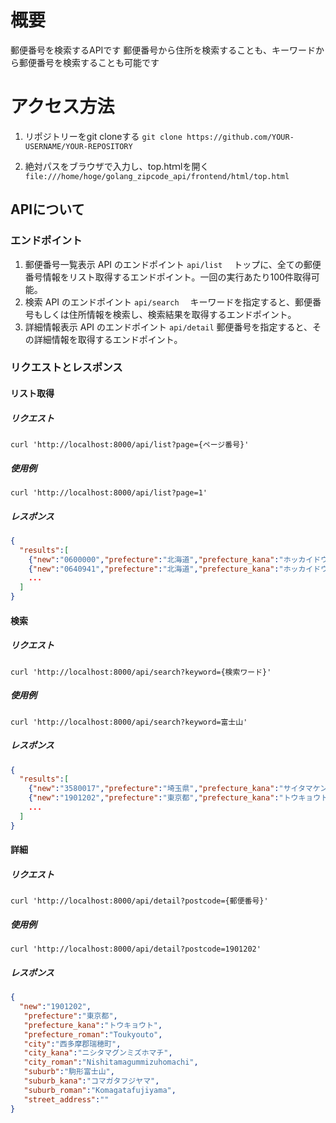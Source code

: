 # 概要
郵便番号を検索するAPIです
郵便番号から住所を検索することも、キーワードから郵便番号を検索することも可能です

# アクセス方法

1. リポジトリーをgit cloneする
   `git clone https://github.com/YOUR-USERNAME/YOUR-REPOSITORY`

2. 絶対パスをブラウザで入力し、top.htｍlを開く
   `file:///home/hoge/golang_zipcode_api/frontend/html/top.html`

## APIについて

### エンドポイント

1. 郵便番号一覧表示 API のエンドポイント
   `api/list`　
   トップに、全ての郵便番号情報をリスト取得するエンドポイント。一回の実行あたり100件取得可能。
2. 検索 API のエンドポイント
   `api/search`　
   キーワードを指定すると、郵便番号もしくは住所情報を検索し、検索結果を取得するエンドポイント。
3. 詳細情報表示 API のエンドポイント
   `api/detail`
   郵便番号を指定すると、その詳細情報を取得するエンドポイント。

### リクエストとレスポンス

#### リスト取得

##### リクエスト

```
curl 'http://localhost:8000/api/list?page={ページ番号}'
```

##### 使用例

```
curl 'http://localhost:8000/api/list?page=1'
```

##### レスポンス

```json
{
  "results":[
    {"new":"0600000","prefecture":"北海道","prefecture_kana":"ホッカイドウ","prefecture_roman":"Hokkaidou","city":"札幌市中央区","city_kana":"サッポロシチュウオウク","city_roman":"Sapporoshichuuouku","suburb":"","suburb_kana":"","suburb_roman":"","street_address":""},
    {"new":"0640941","prefecture":"北海道","prefecture_kana":"ホッカイドウ","prefecture_roman":"Hokkaidou","city":"札幌市中央区","city_kana":"サッポロシチュウオウク","city_roman":"Sapporoshichuuouku","suburb":"旭ケ丘","suburb_kana":"アサヒガオカ","suburb_roman":"Asahigaoka","street_address":""},
    ...
  ]
}
```

#### 検索

##### リクエスト

```
curl 'http://localhost:8000/api/search?keyword={検索ワード}'
```

##### 使用例

```
curl 'http://localhost:8000/api/search?keyword=富士山'
```

##### レスポンス

```json
{
  "results":[
    {"new":"3580017","prefecture":"埼玉県","prefecture_kana":"サイタマケン","prefecture_roman":"Saitamaken","city":"入間市","city_kana":"イルマシ","city_roman":"Irumashi","suburb":"駒形富士山","suburb_kana":"コマガタフジヤマ","suburb_roman":"Komagatafujiyama","street_address":""},
    {"new":"1901202","prefecture":"東京都","prefecture_kana":"トウキョウト","prefecture_roman":"Toukyouto","city":"西多摩郡瑞穂町","city_kana":"ニシタマグンミズホマチ","city_roman":"Nishitamagummizuhomachi","suburb":"駒形富士山","suburb_kana":"コマガタフジヤマ","suburb_roman":"Komagatafujiyama","street_address":""},
    ...
  ]
}
```

#### 詳細

##### リクエスト

```
curl 'http://localhost:8000/api/detail?postcode={郵便番号}'
```

##### 使用例

```
curl 'http://localhost:8000/api/detail?postcode=1901202'
```

##### レスポンス

```json
{
  "new":"1901202",
   "prefecture":"東京都",
   "prefecture_kana":"トウキョウト",
   "prefecture_roman":"Toukyouto",
   "city":"西多摩郡瑞穂町",
   "city_kana":"ニシタマグンミズホマチ",
   "city_roman":"Nishitamagummizuhomachi",
   "suburb":"駒形富士山",
   "suburb_kana":"コマガタフジヤマ",
   "suburb_roman":"Komagatafujiyama",
   "street_address":""
}
```

